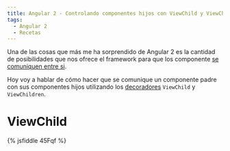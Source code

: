 ```yaml
---
title: Angular 2 - Controlando componentes hijos con ViewChild y ViewChildren
tags:
  - Angular 2
  - Recetas
---
```


Una de las cosas que más me ha sorprendido de Angular 2 es la cantidad de posibilidades que nos 
ofrece el framework para que los componente [se comuniquen entre si](https://angular.io/docs/ts/latest/cookbook/component-communication.html).

Hoy voy a hablar de cómo hacer que se comunique un componente padre con sus 
componentes hijos utilizando los [decoradores](https://www.typescriptlang.org/docs/handbook/decorators.html) `ViewChild` y `ViewChildren`.

# ViewChild



{% jsfiddle 45Fqf %}

